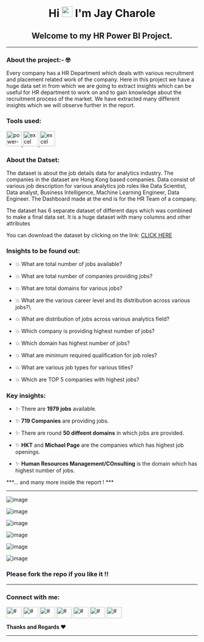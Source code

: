 <h1 align="center">Hi <img loading="lazy" src="https://raw.githubusercontent.com/iampavangandhi/iampavangandhi/master/gifs/Hi.gif" width= "28px"/> I'm Jay Charole</h1>


<h2 align="center">Welcome to my HR Power BI Project.</h2>

---

### About the project:- 🤓
Every company has a HR Department which deals with various recruitment and placement related work of the company. Here in this project we have a huge data set in from which we are going to extract insights which can be useful for HR department to work on and to gain knowledge about the recruitment process of the market. We have extracted many different insights which we will observe further in the report.

### Tools used:
<p>
  <a href="https://www.python.org" target="_blank"> <img loading="lazy" src="https://www.vectorlogo.zone/logos/microsoft_powerbi/microsoft_powerbi-icon.svg" alt="power-bi" width="40" height="40"/> </a>
<a href="https://www.python.org" target="_blank"> <img loading="lazy" src="https://webobjects2.cdw.com/is/image/CDW/5300125?$product-main$" alt="excel" width="40" height="40"/> </a>
<a href="https://www.python.org" target="_blank"> <img loading="lazy" src="https://i.pcmag.com/imagery/reviews/00InVWTsLrQWxxCpsQMKFcl-5.1569482071.fit_scale.size_760x427.jpg" alt="excel" width="40" height="40"/> </a>
</p>

### About the Datset:
The dataset is about the job details data for analytics industry. The companies in the dataset are Hong Kong based companies. Data consist of various job description for various analytics job roles like Data Scientist, Data analyst, Business Intelligence, Machine Learning Engineer, Data Engineer. The Dashboard made at the end is for the HR Team of a company.

The dataset has 6 separate dataset of different days which was combined to make a final data set. It is a huge dataset with many columns and other attributes 

You can download the dataset by clicking on the link: <a href="https://drive.google.com/drive/folders/1cqRV7ZU0-KEjrQLnh4vFHXeP6nHJGMhn?usp=sharing">CLICK HERE</a>

### Insights to be found out:

- 💥 What are total number of jobs available?

- 💥 What are total number of companies providing jobs?

- 💥 What are total domains for various jobs?

- 💥 What are the various career level and its distribution across various jobs?\

- 💥 What are distribution of jobs across various analytics field?

- 💥 Which company is providing highest number of jobs?

- 💥 Which domain has highest number of jobs?

- 💥 What are minimum required qualification for job roles?

- 💥 What are various job types for various titles?

- 💥 Which are TOP 5 companies with highest jobs?

### Key insights:

- ✨ There are **1979 jobs** available.

- ✨ **719 Companies** are providing jobs.

- ✨ There are round **50 diffeent domains** in which jobs are provided.

- ✨ **HKT** and **Michael Page** are the companies which has highest job openings.

- ✨ **Human Resources Management/COnsulting** is the domain which has highest number of jobs.

***... and many more inside the report ! ***

---

  
![image](https://user-images.githubusercontent.com/49811782/134735449-37494456-c8e5-446c-9499-d4fcae035309.png)

![image](https://user-images.githubusercontent.com/49811782/134735474-f89a82b7-0571-459a-a710-20d20414c351.png)

![image](https://user-images.githubusercontent.com/49811782/134735597-770f52d2-e9fc-4af4-86c0-b09a26089ed3.png)

![image](https://user-images.githubusercontent.com/49811782/134735609-2b2c5960-a0c4-4940-8089-31e030a3b931.png)

![image](https://user-images.githubusercontent.com/49811782/134735622-d7585991-10cf-4818-8687-3692855a4e9f.png)

![image](https://user-images.githubusercontent.com/49811782/134735631-736c2021-caff-463d-919b-4d63ffcbaa48.png)

### Please fork the repo if you like it !! 
---
<p align="left">
<h3 align="left">Connect with me:</h3>
<a href="https://twitter.com/CharoleJay"><img align="center" src="https://cdn.jsdelivr.net/npm/simple-icons@3.0.1/icons/twitter.svg" alt="#" height="30" width="40" /></a>
<a href="https://www.linkedin.com/in/jay-charole-2ab005153/"><img align="center" src="https://cdn.jsdelivr.net/npm/simple-icons@3.0.1/icons/linkedin.svg" alt="#" height="30" width="40" /></a>
<a href="#" target="blank"><img align="center" src="https://cdn.jsdelivr.net/npm/simple-icons@3.0.1/icons/stackoverflow.svg" alt="#" height="30" width="40" /></a>
<a href="https://www.kaggle.com/jaycharole" target="blank"><img align="center" src="https://cdn.jsdelivr.net/npm/simple-icons@3.0.1/icons/kaggle.svg" alt="#" height="30" width="40" /></a>
<a href="https://www.instagram.com/im_jaycharole004/" target="blank"><img align="center" src="https://cdn.jsdelivr.net/npm/simple-icons@3.0.1/icons/instagram.svg" alt="#" height="30" width="40" /></a>
<a href="#" target="blank"><img align="center" src="https://cdn.jsdelivr.net/npm/simple-icons@3.0.1/icons/medium.svg" alt="#" height="30" width="40" /></a>
<a href="#" target="blank"><img align="center" src="https://cdn.jsdelivr.net/npm/simple-icons@3.0.1/icons/geeksforgeeks.svg" alt="#" height="30" width="40" /></a>
</p>

**Thanks and Regards ❤**
<hr/>

